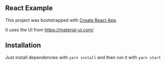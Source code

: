 ## React Example

This project was bootstrapped with [Create React App](https://github.com/facebookincubator/create-react-app).

It uses the UI from https://material-ui.com/

## Installation

Just install dependencies with `yarn install` and then run it with `yarn start`

